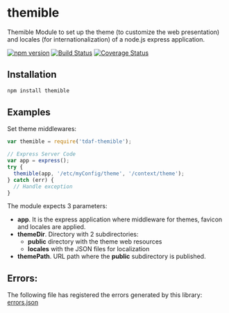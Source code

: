 themible
=========

Themible Module to set up the theme (to customize the web presentation) and locales (for internationalization) of a node.js express application.

[![npm version](https://badge.fury.io/js/themible.svg)](http://badge.fury.io/js/themible)
[![Build Status](https://travis-ci.org/telefonica/node-themible.svg)](https://travis-ci.org/telefonica/node-themible)
[![Coverage Status](https://img.shields.io/coveralls/telefonica/node-themible.svg)](https://coveralls.io/r/telefonica/node-themible)

## Installation

```bash
npm install themible
```

## Examples

Set theme middlewares:

```javascript
var themible = require('tdaf-themible');

// Express Server Code
var app = express();
try {
  themible(app, '/etc/myConfig/theme', '/context/theme');
} catch (err) {
  // Handle exception
}
```

The module expects 3 parameters:
* **app**. It is the express application where middleware for themes, favicon and locales are applied.
* **themeDir**. Directory with 2 subdirectories:
  * **public** directory with the theme web resources
  * **locales** with the JSON files for localization
* **themePath**. URL path where the **public** subdirectory is published.

## Errors:
The following file has registered the errors generated by this library:
[errors.json](errors.json)
